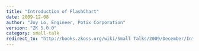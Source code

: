 ```yaml
---
title: "Introduction of FlashChart"
date: 2009-12-08
author: "Joy Lo, Engineer, Potix Corporation"
version: "ZK 5.0.0"
category: small-talk
redirect_to: "http://books.zkoss.org/wiki/Small Talks/2009/December/Introduction of FlashChart"
---
```

